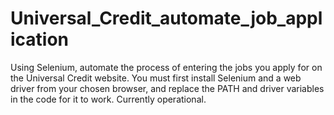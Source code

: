 # Universal_Credit_automate_job_application
Using Selenium, automate the process of entering the jobs you apply for on the Universal Credit website.
You must first install Selenium and a web driver from your chosen browser, and replace the PATH and driver variables in the code for it to work.
Currently operational.
